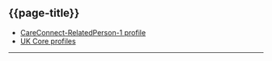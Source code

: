 ## {{page-title}}

- [CareConnect-RelatedPerson-1 profile](https://fhir.hl7.org.uk/STU3/StructureDefinition/CareConnect-RelatedPerson-1)
- [UK Core profiles](https://simplifier.net/guide/ukcoreversionhistory/home?version=current)

---
